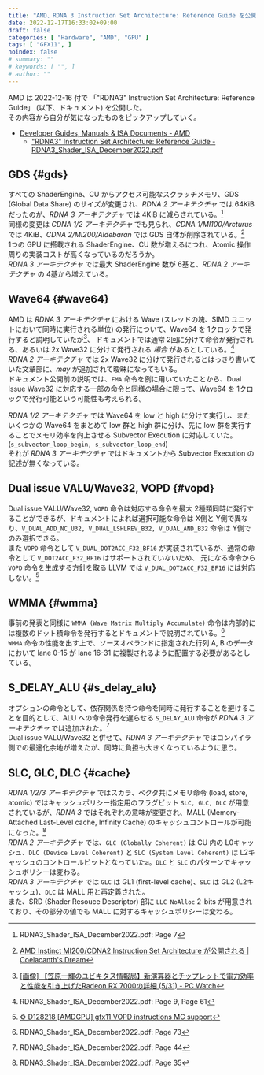 ```yaml
---
title: "AMD、RDNA 3 Instruction Set Architecture: Reference Guide を公開"
date: 2022-12-17T16:33:02+09:00
draft: false
categories: [ "Hardware", "AMD", "GPU" ]
tags: [ "GFX11", ]
noindex: false
# summary: ""
# keywords: [ "", ]
# author: ""
---
```


AMD は 2022-12-16 付で 「"RDNA3" Instruction Set Architecture: Reference Guide」 (以下、ドキュメント) を公開した。  
その内容から自分が気になったものをピックアップしていく。  

 * [Developer Guides, Manuals & ISA Documents - AMD](https://developer.amd.com/resources/developer-guides-manuals/)
    * ["RDNA3" Instruction Set Architecture: Reference Guide - RDNA3_Shader_ISA_December2022.pdf](https://developer.amd.com/wp-content/resources/RDNA3_Shader_ISA_December2022.pdf)

## GDS {#gds}
すべての ShaderEngine、CU からアクセス可能なスクラッチメモリ、GDS (Global Data Share) のサイズが変更され、*RDNA 2 アーキテクチャ* では 64KiB だったのが、*RDNA 3 アーキテクチャ* では 4KiB に減らされている。[^gds]  
同様の変更は *CDNA 1/2 アーキテクチャ* でも見られ、*CDNA 1/MI100/Arcturus* では 4KiB、*CDNA 2/MI200/Aldebaran* では GDS 自体が削除されている。[^gds-cdna]  
1つの GPU に搭載される ShaderEngine、CU 数が増えるにつれ、Atomic 操作周りの実装コストが高くなっているのだろうか。  
*RDNA 3 アーキテクチャ* では最大 ShaderEngine 数が 6基と、*RDNA 2 アーキテクチャ* の 4基から増えている。  

[^gds]: RDNA3_Shader_ISA_December2022.pdf: Page 7
[^gds-cdna]: [AMD Instinct MI200/CDNA2 Instruction Set Architecture が公開される | Coelacanth's Dream](/posts/2021/11/20/cdna_2-isa/)

## Wave64 {#wave64}
AMD は *RDNA 3 アーキテクチャ* における Wave (スレッドの塊、SIMD ユニットにおいて同時に実行される単位) の発行について、Wave64 を 1クロックで発行すると説明していたが[^wave64-1clk]、
ドキュメントでは通常 2回に分けて命令が発行される、あるいは 2x Wave32 に分けて発行される *場合* があるとしている。[^wave64-issue]  
*RDNA 2 アーキテクチャ* では 2x Wave32 に分けて発行されるとはっきり書いていた文章部に、*may* が追加されて曖昧になってもいる。  
ドキュメント公開前の説明では、`FMA` 命令を例に用いていたことから、Dual Issue Wave32 に対応する一部の命令と同様の場合に限って、Wave64 を 1クロックで発行可能という可能性も考えられる。  

[^wave64-1clk]: [[画像] 【笠原一輝のユビキタス情報局】新演算器とチップレットで電力効率と性能を引き上げたRadeon RX 7000の詳細 (5/31) - PC Watch](https://pc.watch.impress.co.jp/img/pcw/docs/1455/417/html/005_o.jpg.html)
[^wave64-issue]: RDNA3_Shader_ISA_December2022.pdf: Page 9, Page 61

*RDNA 1/2 アーキテクチャ* では Wave64 を low と high に分けて実行し、またいくつかの Wave64 をまとめて low 群と high 群に分け、先に low 群を実行することでメモリ効率を向上させる Subvector Execution に対応していた。(`s_subvector_loop_begin, s_subvector_loop_end`)  
それが *RDNA 3 アーキテクチャ* ではドキュメントから Subvector Execution の記述が無くなっている。  

## Dual issue VALU/Wave32, VOPD {#vopd}
Dual issue VALU/Wave32, `VOPD` 命令は対応する命令を最大 2種類同時に発行することができるが、ドキュメントによれば選択可能な命令は X側と Y側で異なり、`V_DUAL_ADD_NC_U32, V_DUAL_LSHLREV_B32, V_DUAL_AND_B32` 命令は Y側でのみ選択できる。  
また `VOPD` 命令として `V_DUAL_DOT2ACC_F32_BF16` が実装されているが、通常の命令として `V_DOT2ACC_F32_BF16` はサポートされていないため、
元になる命令から `VOPD` 命令を生成する方針を取る LLVM では `V_DUAL_DOT2ACC_F32_BF16` には対応しない。[^llvm-vopd]  

[^dual-issue]: RDNA3_Shader_ISA_December2022.pdf: Page 68
[^llvm-vopd]: [⚙ D128218 [AMDGPU] gfx11 VOPD instructions MC support](https://reviews.llvm.org/D128218)

## WMMA {#wmma}
事前の発表と同様に `WMMA (Wave Matrix Multiply Accumulate)` 命令は内部的には複数のドット積命令を発行するとドキュメントで説明されている。[^wmma]  
`WMMA` 命令の性能を出す上で、ソースオペランドに指定された行列 A, B のデータにおいて lane 0-15 が lane 16-31 に複製されるように配置する必要があるとしている。  

[^wmma]: RDNA3_Shader_ISA_December2022.pdf: Page 73

## S_DELAY_ALU {#s_delay_alu}
オプションの命令として、依存関係を持つ命令を同時に発行することを避けることを目的として、ALU への命令発行を遅らせる `S_DELAY_ALU` 命令が *RDNA 3 アーキテクチャ* では追加された。[^s_delay_alu]  
Dual issue VALU/Wave32 と併せて、*RDNA 3 アーキテクチャ* ではコンパイラ側での最適化余地が増えたが、同時に負担も大きくなっているように思う。  

[^s_delay_alu]: RDNA3_Shader_ISA_December2022.pdf: Page 44

## SLC, GLC, DLC {#cache}
*RDNA 1/2/3 アーキテクチャ* ではスカラ、ベクタ共にメモリ命令 (load, store, atomic) ではキャッシュポリシー指定用のフラグビット `SLC, GLC, DLC` が用意されているが、*RDNA 3* ではそれぞれの意味が変更され、MALL (Memory-Attached Last-Level cache, Infinity Cache) のキャッシュコントロールが可能になった。[^cache]  
*RDNA 2 アーキテクチャ* では、`GLC (Globally Coherent)` は CU 内の L0キャッシュ、`DLC (Device Level Coherent)` と `SLC (System Level Coherent)` は L2キャッシュのコントロールビットとなっていたa。`DLC` と `SLC` のパターンでキャッシュポリシーは変わる。  
*RDNA 3 アーキテクチャ* では `GLC` は GL1 (first-level cache)、`SLC` は GL2 (L2キャッシュ)、`DLC` は MALL 用と再定義された。  
また、SRD (Shader Resouce Descriptor) 部に `LLC NoAlloc` 2-bits が用意されており、その部分の値でも MALL に対するキャッシュポリシーは変わる。  

[^cache]: RDNA3_Shader_ISA_December2022.pdf: Page 35
